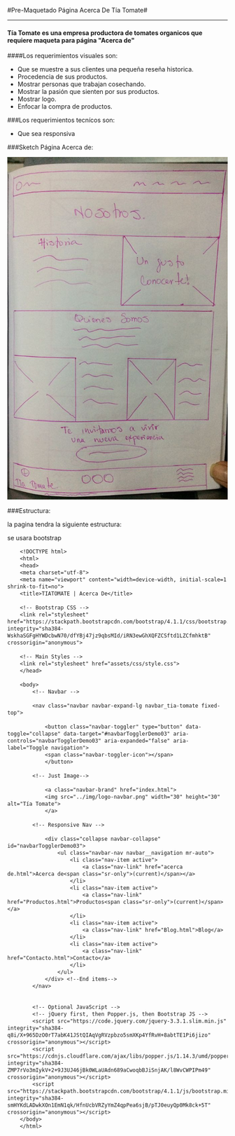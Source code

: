 #Pre-Maquetado Página Acerca De Tía Tomate#
____

#### Tía Tomate es una empresa productora de tomates organicos que requiere maqueta para página "Acerca de"


####Los requerimientos visuales son:

- Que se muestre a sus clientes una pequeña reseña historica.
- Procedencia de sus productos.
- Mostrar personas que trabajan cosechando.
- Mostrar la pasión que sienten por sus productos.
- Mostrar logo.
- Enfocar la compra de productos.

###Los requerimientos tecnícos son:

- Que sea responsiva
 
###Sketch Página Acerca de:


![Acerca de](assets/img/maqueta-acerca-de.jpeg)

###Estructura:

la pagina tendra la siguiente estructura:

se usara bootstrap





		<!DOCTYPE html>
		<html>
		<head>
		<meta charset="utf-8">
		<meta name="viewport" content="width=device-width, initial-scale=1 shrink-to-fit=no">
		<title>TIATOMATE | Acerca De</title>
	
		<!-- Bootstrap CSS -->
    	<link rel="stylesheet" href="https://stackpath.bootstrapcdn.com/bootstrap/4.1.1/css/bootstrap.min.css" integrity="sha384-WskhaSGFgHYWDcbwN70/dfYBj47jz9qbsMId/iRN3ewGhXQFZCSftd1LZCfmhktB" crossorigin="anonymous">

		<!-- Main Styles -->
		<link rel="stylesheet" href="assets/css/style.css">
		</head>

		<body>
			<!-- Navbar -->
			
			<nav class="navbar navbar-expand-lg navbar_tia-tomate fixed-top">
			
				<button class="navbar-toggler" type="button" data-toggle="collapse" data-target="#navbarTogglerDemo03" aria-controls="navbarTogglerDemo03" aria-expanded="false" aria-label="Toggle navigation">
				<span class="navbar-toggler-icon"></span>
				</button>

			<!-- Just Image-->

				<a class="navbar-brand" href="index.html">
    			<img src="../img/logo-navbar.png" width="30" height="30" alt="Tía Tomate">
				</a>
				
			<!-- Responsive Nav -->

				<div class="collapse navbar-collapse" id="navbarTogglerDemo03">
					<ul class="navbar-nav navbar__navigation mr-auto">
						<li class="nav-item active">
							<a class="nav-link" href="acerca de.html">Acerca de<span class="sr-only">(current)</span></a>
						</li>
						<li class="nav-item active">
							<a class="nav-link" href="Productos.html">Productos<span class="sr-only">(current)</span></a>
						</li>
						<li class="nav-item active">
							<a class="nav-link" href="Blog.html">Blog</a>
						</li>
						<li class="nav-item active">
							<a class="nav-link" href="Contacto.html">Contacto</a>
						</li>
					</ul>
				</div> <!--End items-->
			</nav>


			<!-- Optional JavaScript -->
		    <!-- jQuery first, then Popper.js, then Bootstrap JS -->
		    <script src="https://code.jquery.com/jquery-3.3.1.slim.min.js" integrity="sha384-q8i/X+965DzO0rT7abK41JStQIAqVgRVzpbzo5smXKp4YfRvH+8abtTE1Pi6jizo" crossorigin="anonymous"></script>
		    <script src="https://cdnjs.cloudflare.com/ajax/libs/popper.js/1.14.3/umd/popper.min.js" integrity="sha384-ZMP7rVo3mIykV+2+9J3UJ46jBk0WLaUAdn689aCwoqbBJiSnjAK/l8WvCWPIPm49" crossorigin="anonymous"></script>
		    <script src="https://stackpath.bootstrapcdn.com/bootstrap/4.1.1/js/bootstrap.min.js" integrity="sha384-smHYKdLADwkXOn1EmN1qk/HfnUcbVRZyYmZ4qpPea6sjB/pTJ0euyQp0Mk8ck+5T" crossorigin="anonymous"></script>
		</body>
		</html>  


